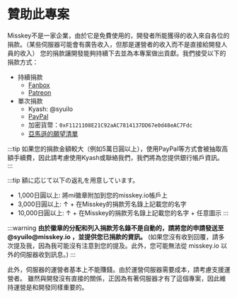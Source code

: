 # 贊助此專案

Misskey不是一家企業，由於它是免費使用的，開發者所能獲得的收入來自各位的捐款。（某些伺服器可能會有廣告收入，但那是運營者的收入而不是直接給開發人員的收入）
您的捐款讓開發能夠持續下去並為本專案做出貢獻。我們接受以下的捐款方式：

- 持續捐款
  - [Fanbox](https://syuilo.fanbox.cc/)
  - [Patreon](https://www.patreon.com/syuilo)
- 單次捐款
  - Kyash: @syuilo
  - [PayPal](https://paypal.me/syuilo)
  - 加密貨幣：`0xF1121108E21C92aAC7814137DD67e0d48eAC7Fdc`
  - [亞馬遜的願望清單](https://www.amazon.jp/hz/wishlist/ls/4JG4P6XKX9KD?ref_=wl_share)

:::tip
如果您的捐款金額較大（例如5萬日圓以上），使用PayPal等方式會被抽取高額手續費，因此請考慮使用Kyash或聯絡我們，我們將為您提供銀行帳戶資訊。
:::

:::tip
額に応じて以下の返礼を用意しています。

- 1,000日圓以上: 將mi徽章附加到您的misskey.io帳戶上
- 3,000日圓以上: ↑ + 在Misskey的捐款芳名錄上記載您的名字
- 10,000日圓以上: ↑ + 在Misskey的捐款芳名錄上記載您的名字 + 任意圖示
  :::

:::warning
**由於徽章的分配和列入捐款芳名錄不是自動的，請將您的申請發送至 @syuilo\@misskey.io ，並提供您已捐款的資訊。**
(如果您沒有收到回覆，請多次提及我，因為我可能沒有注意到您的提及。此外，您可能無法從 misskey.io 以外的伺服器收到訊息。)
:::

此外，伺服器的運營者基本上不能賺錢。由於運營伺服器需要成本，請考慮支援運營者。
雖然與開發沒有直接的關係，正因為有著伺服器才有了這個專案，因此維持運營是和開發同樣重要的。
